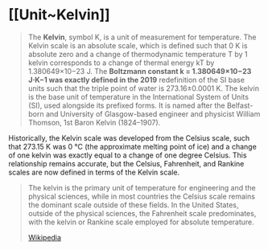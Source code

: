 
# [[Unit~Kelvin]] 


> The **Kelvin**, symbol K, is a unit of measurement for temperature. The Kelvin scale is an absolute scale, which is defined such that 0 K is absolute zero and a change of thermodynamic temperature T by 1 kelvin corresponds to a change of thermal energy kT by 1.380649×10−23 J. 
> The **Boltzmann constant k = 1.380649×10−23 J⋅K−1 was exactly defined in the 2019** redefinition of the SI base units such that the triple point of water is 273.16±0.0001 K. The kelvin is the base unit of temperature in the International System of Units (SI), used alongside its prefixed forms. It is named after the Belfast-born and University of Glasgow-based engineer and physicist William Thomson, 1st Baron Kelvin (1824–1907). 
>
Historically, the Kelvin scale was developed from the Celsius scale, such that 273.15 K was 0 °C (the approximate melting point of ice) and a change of one kelvin was exactly equal to a change of one degree Celsius. This relationship remains accurate, but the Celsius, Fahrenheit, and Rankine scales are now defined in terms of the Kelvin scale. 
> 
> The kelvin is the primary unit of temperature for engineering and the physical sciences, while in most countries the Celsius scale remains the dominant scale outside of these fields. In the United States, outside of the physical sciences, the Fahrenheit scale predominates, with the kelvin or Rankine scale employed for absolute temperature.
>
> [Wikipedia](https://en.wikipedia.org/wiki/Kelvin)


